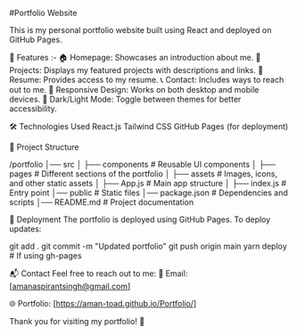 #Portfolio Website

This is my personal portfolio website built using React and deployed on GitHub Pages.

🚀 Features :-
🏠 Homepage: Showcases an introduction about me.
💼 Projects: Displays my featured projects with descriptions and links.
📜 Resume: Provides access to my resume.
📞 Contact: Includes ways to reach out to me.
🎨 Responsive Design: Works on both desktop and mobile devices.
🌙 Dark/Light Mode: Toggle between themes for better accessibility.


🛠️ Technologies Used
React.js
Tailwind CSS
GitHub Pages (for deployment)

📂 Project Structure

/portfolio
│── src
│   ├── components  # Reusable UI components
│   ├── pages       # Different sections of the portfolio
│   ├── assets      # Images, icons, and other static assets
│   ├── App.js      # Main app structure
│   ├── index.js    # Entry point
│── public         # Static files
│── package.json   # Dependencies and scripts
│── README.md      # Project documentation

🚀 Deployment
The portfolio is deployed using GitHub Pages.
To deploy updates:

git add .
git commit -m "Updated portfolio"
git push origin main
yarn deploy # If using gh-pages

📬 Contact
Feel free to reach out to me:
📧 Email: [amanaspirantsingh@gmail.com]

🌐 Portfolio: [https://aman-toad.github.io/Portfolio/]


Thank you for visiting my portfolio! 🚀
